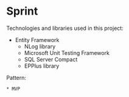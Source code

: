Sprint
======

Technologies and libraries used in this project:

  * Entity Framework
	* NLog library
	* Microsoft Unit Testing Framework
	* SQL Server Compact
	* EPPlus library

Pattern:

	* MVP

